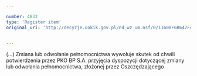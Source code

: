```yaml
---

number: 4832
type: 'Register item'
original_uri: 'http://decyzje.uokik.gov.pl/nd_wz_um.nsf/0/11608F6B647F4ABEC1257B8300366C78?OpenDocument'


---
```


(...) Zmiana lub odwołanie pełnomocnictwa wywołuje skutek od chwili potwierdzenia przez PKO BP S.A. przyjęcia dyspozycji dotyczącej zmiany lub odwołania pełnomocnictwa, złożonej przez Oszczędzającego
